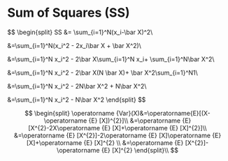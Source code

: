 # Sum of Squares (SS)

$$
\begin{split}
SS &= \sum_{i=1}^N(x_i-\bar X)^2\\

&=\sum_{i=1}^N(x_i^2 - 2x_i\bar X + \bar X^2)\\

&=\sum_{i=1}^N x_i^2 - 2\bar X\sum_{i=1}^N x_i+ \sum_{i=1}^N\bar X^2\\

&=\sum_{i=1}^N x_i^2 - 2\bar X(N \bar X)+ \bar X^2\sum_{i=1}^N1\\

&=\sum_{i=1}^N x_i^2 - 2N\bar X^2 + N\bar X^2\\

&=\sum_{i=1}^N x_i^2 - N\bar X^2
\end{split}
$$

$$
\begin{split}
\operatorname {Var}(X)&=\operatorname{E}[(X-\operatorname {E} [X])^{2}]\\
&=\operatorname {E} [X^{2}-2X\operatorname {E} [X]+\operatorname {E} [X]^{2}]\\
&=\operatorname {E} [X^{2}]-2\operatorname {E} [X]\operatorname {E} [X]+\operatorname {E} [X]^{2} \\
&=\operatorname {E} [X^{2}]-\operatorname {E} [X]^{2}
\end{split}\\
$$

